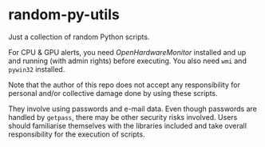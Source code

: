 # random-py-utils

Just a collection of random Python scripts.  

For CPU & GPU alerts, you need *OpenHardwareMonitor* installed and up and running (with admin rights) before executing. You also need `wmi` and `pywin32` installed.  

Note that the author of this repo does not accept any responsibility for personal and/or collective damage done by using these scripts.  

They involve using passwords and e-mail data. Even though passwords are handled by `getpass`, there may be other security risks involved. Users should familiarise themselves with the libraries included and take overall responsibility for the execution of scripts.
